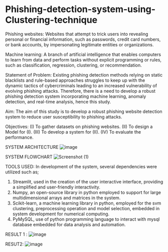 # Phishing-detection-system-using-Clustering-technique

Phishing websites: Websites that attempt to trick users into revealing personal or financial information, such as passwords, credit card numbers, or bank accounts, by impersonating legitimate entities or organizations.

Machine learning: A branch of artificial intelligence that enables computers to learn from data and perform tasks without explicit programming or rules, such as classification, regression, clustering, or recommendation.

Statement of Problem: Existing phishing detection methods relying on static blacklists and rule-based approaches struggles to keep up with the dynamic tactics of cybercriminals leading to an increased vulnerability of evolving phishing attacks.
Therefore, there is a need to develop a robust phishing detection system incorporating machine learning, anomaly detection, and real-time analysis, hence this study.

Aim:
  The aim of this study is to develop a robust phishing website detection system to reduce user susceptibility to phishing attacks.

Objectives:
(I)  To gather datasets on phishing websites.
(II)  To design a Model for (I).
(III)  To develop a system for (II).
(IV)  To evaluate the performance.

SYSTEM ARCHITECTURE
![image](https://github.com/user-attachments/assets/c898d6c8-6525-40b6-9db1-3339961892e4)

SYSTEM FLOWCHART
![Screenshot (1)](https://github.com/user-attachments/assets/aa9ab602-fa3c-43b0-bb1e-32000c7c4d0f)

TOOLS USED: 
In development of the system, several dependencies were utilized such as;
1. Streamlit, used in the creation of the user interactive interface, providing a simplified and user-friendly interactivity.
2. Numpy, an open-source library in python employed to support for large multidimensional arrays and matrices in the system.
3. Scikit-learn, a machine learning library in python, employed for the svm clustering, preprocessing operation and model selection, embedded in system development    for numerical computing.
4. PyMySQL, use of python programming language to interact with mysql database embedded for data analysis and automation.


RESULT 1 : ![image](https://github.com/user-attachments/assets/bcb73882-0f9b-42b8-a814-1b4c6a94e4b9)

RESUT2: ![image](https://github.com/user-attachments/assets/aea447fd-3773-41d9-b2fb-3a5fd05c675b)





